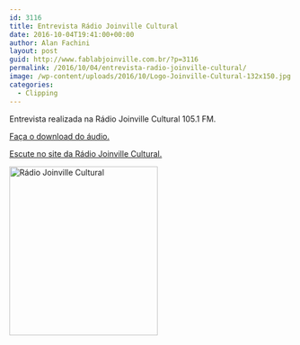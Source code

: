 ```yaml
---
id: 3116
title: Entrevista Rádio Joinville Cultural
date: 2016-10-04T19:41:00+00:00
author: Alan Fachini
layout: post
guid: http://www.fablabjoinville.com.br/?p=3116
permalink: /2016/10/04/entrevista-radio-joinville-cultural/
image: /wp-content/uploads/2016/10/Logo-Joinville-Cultural-132x150.jpg
categories:
  - Clipping
---
```

Entrevista realizada na Rádio Joinville Cultural 105.1 FM.

<!--more-->

[Faça o download do áudio.](https://drive.google.com/open?id=0B-eZUi1eLioIcVhDY1RCdzkzQUE)

<a href="https://radio.joinville.sc.gov.br/radio?filtrar=&keyword=fab+lab&filtro=Escolha+o+Per%C3%ADodo&categoria=" target="_blank">Escute no site da Rádio Joinville Cultural.</a>

<img class="alignnone size-medium wp-image-3121" src="http://www.fablabjoinville.com.br/wp-content/uploads/2016/10/Logo-Joinville-Cultural-264x300.jpg" alt="Rádio Joinville Cultural" width="264" height="300" srcset="http://www.fablabjoinville.com.br/wp-content/uploads/2016/10/Logo-Joinville-Cultural-264x300.jpg 264w, http://www.fablabjoinville.com.br/wp-content/uploads/2016/10/Logo-Joinville-Cultural-132x150.jpg 132w, http://www.fablabjoinville.com.br/wp-content/uploads/2016/10/Logo-Joinville-Cultural.jpg 300w" sizes="(max-width: 264px) 100vw, 264px" />